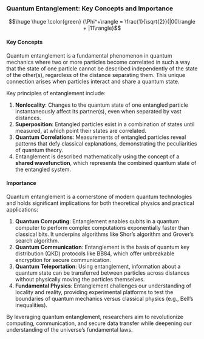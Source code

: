 
### Quantum Entanglement: Key Concepts and Importance




$$\huge \huge \color{green} {\Phi^+\rangle = \frac{1}{\sqrt{2}}(|00\rangle + |11\rangle}$$  


  

#### Key Concepts  

Quantum entanglement is a fundamental phenomenon in quantum mechanics where two or more particles become correlated in such a way that the state of one particle cannot be described independently of the state of the other(s), regardless of the distance separating them. This unique connection arises when particles interact and share a quantum state.


Key principles of entanglement include:  

1. **Nonlocality**: Changes to the quantum state of one entangled particle instantaneously affect its partner(s), even when separated by vast distances.  
2. **Superposition**: Entangled particles exist in a combination of states until measured, at which point their states are correlated.  
3. **Quantum Correlations**: Measurements of entangled particles reveal patterns that defy classical explanations, demonstrating the peculiarities of quantum theory.
4. Entanglement is described mathematically using the concept of a **shared wavefunction**, which represents the combined quantum state of the entangled system.  


#### Importance  
Quantum entanglement is a cornerstone of modern quantum technologies and holds significant implications for both theoretical physics and practical applications:  

1. **Quantum Computing**: Entanglement enables qubits in a quantum computer to perform complex computations exponentially faster than classical bits. It underpins algorithms like Shor’s algorithm and Grover’s search algorithm.  
2. **Quantum Communication**: Entanglement is the basis of quantum key distribution (QKD) protocols like BB84, which offer unbreakable encryption for secure communication.  
3. **Quantum Teleportation**: Using entanglement, information about a quantum state can be transferred between particles across distances without physically moving the particles themselves.  
4. **Fundamental Physics**: Entanglement challenges our understanding of locality and reality, providing experimental platforms to test the boundaries of quantum mechanics versus classical physics (e.g., Bell’s inequalities).  

By leveraging quantum entanglement, researchers aim to revolutionize computing, communication, and secure data transfer while deepening our understanding of the universe’s fundamental laws.




